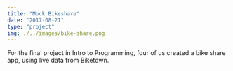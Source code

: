 ```yaml
---
title: "Mock Bikeshare"
date: "2017-08-21"
type: "project"
img: ./../images/bike-share.png
---
```


For the final project in Intro to Programming, four of us created a bike share app, using live data from Biketown. 